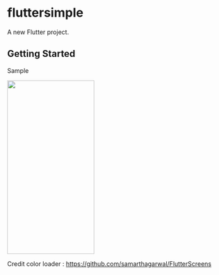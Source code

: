 # fluttersimple

A new Flutter project.

## Getting Started

Sample

<img src="https://github.com/golfzaptw/flutter-sample/blob/master/sample.gif" width="200" height="400" />

Credit color loader : https://github.com/samarthagarwal/FlutterScreens
